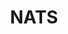 ---
title: NATS
categories:
  - message-broker
docs:
  - id: go
    url: https://golang.testcontainers.org/modules/nats/
    example: |
      ```go
      container, err := nats.RunContainer(ctx, testcontainers.WithImage("nats:2.9"))
      ``````
  - id: nodejs
    url: https://node.testcontainers.org/modules/nats/
    example: |
      ```javascript
      const container = await new NatsContainer().start();
      ```
description: |
  NATS is an open-source messaging system that enables applications to securely communicate across any combination of cloud vendors, on-premise, edge, web and mobile, and devices.
---